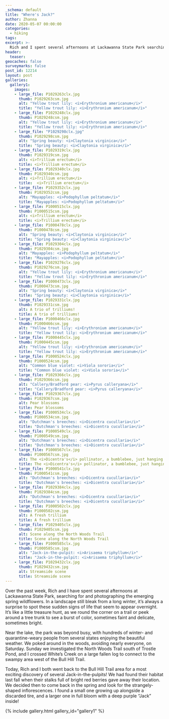 ```yaml
---
_schema: default
title: "Where's Jack?"
author: Zhanna
date: 2020-05-07 00:00:00
categories:
  - hiking
tags:
excerpt: >-
  Rich and I spent several afternoons at Lackawanna State Park searching for and photographing the emerging spring wildflowers.
header:
  teaser:
geocaches: false
surveymarks: false
post_id: 12214
layout: post
galleries:
  gallery1:
    images:
    - large_file: P1029263clx.jpg
      thumb: P1029263csm.jpg
      alt: "Yellow trout lily: <i>Erythronium americanum</i>"
      title: "Yellow trout lily: <i>Erythronium americanum</i>"
    - large_file: P1029248clx.jpg
      thumb: P1029248csm.jpg
      alt: "Yellow trout lily: <i>Erythronium americanum</i>"
      title: "Yellow trout lily: <i>Erythronium americanum</i>"
    - large_file: "P1029298clx.jpg"
      thumb: P1029298csm.jpg
      alt: "Spring beauty: <i>Claytonia virginica</i>"
      title: "Spring beauty: <i>Claytonia virginica</i>"
    - large_file: P1029319clx.jpg
      thumb: P1029319csm.jpg
      alt: <i>Trillium erectum</i>
      title: <i>Trillium erectum</i>
    - large_file: P1029340clx.jpg
      thumb: P1029340csm.jpg
      alt: <i>Trillium erectum</i> 
      title:  <i>Trillium erectum</i> 
    - large_file: P1029352clx.jpg
      thumb: P1029352csm.jpg
      alt: "Mayapples: <i>Podophyllum peltatum</i>"
      title: "Mayapples: <i>Podophyllum peltatum</i>"
    - large_file: P1000515clx.jpg
      thumb: P1000515csm.jpg
      alt: <i>Trillium erectum</i>
      title: <i>Trillium erectum</i>
    - large_file: P1000478clx.jpg
      thumb: P1000478csm.jpg
      alt: "Spring beauty: <i>Claytonia virginica</i>"
      title: "Spring beauty: <i>Claytonia virginica</i>"
    - large_file: P1029304clx.jpg
      thumb: P1029304csm.jpg
      alt: "Mayapples: <i>Podophyllum peltatum</i>"
      title: "Mayapples: <i>Podophyllum peltatum</i>"     
    - large_file: P1029276clx.jpg
      thumb: P1029276csm.jpg
      alt: "Yellow trout lily: <i>Erythronium americanum</i>"
      title: "Yellow trout lily: <i>Erythronium americanum</i>"
    - large_file: P1000473clx.jpg
      thumb: P1000473csm.jpg
      alt: "Spring beauty: <i>Claytonia virginica</i>"
      title: "Spring beauty: <i>Claytonia virginica</i>"
    - large_file: P1029331clx.jpg
      thumb: P1029331csm.jpg
      alt: A trio of trilliums!
      title: A trio of trilliums!
    - large_file: P1000466clx.jpg
      thumb: P1000466csm.jpg
      alt: "Yellow trout lily: <i>Erythronium americanum</i>"
      title: "Yellow trout lily: <i>Erythronium americanum</i>"      
    - large_file: P1000445clx.jpg
      thumb: P1000445csm.jpg
      alt: "Yellow trout lily: <i>Erythronium americanum</i>"
      title: "Yellow trout lily: <i>Erythronium americanum</i>"
    - large_file: P1000524clx.jpg
      thumb: P1000524csm.jpg
      alt: "Common blue violet: <i>Viola sororia</i>"
      title: "Common blue violet: <i>Viola sororia</i>"
    - large_file: P1029366clx.jpg
      thumb: P1029366csm.jpg
      alt: "Callery/Bradford pear: <i>Pyrus calleryana</i>"
      title: "Callery/Bradford pear: <i>Pyrus calleryana</i>"
    - large_file: P1029367clx.jpg
      thumb: P1029367csm.jpg
      alt: Pear blossoms
      title: Pear blossoms     
    - large_file: P1000534clx.jpg
      thumb: P1000534csm.jpg
      alt: "Dutchman's breeches: <i>Dicentra cucullaria</i>"
      title: "Dutchman's breeches: <i>Dicentra cucullaria</i>"
    - large_file: P1000549clx.jpg
      thumb: P1000549csm.jpg
      alt: "Dutchman's breeches: <i>Dicentra cucullaria</i>"
      title: "Dutchman's breeches: <i>Dicentra cucullaria</i>"
    - large_file: P1000567clx.jpg
      thumb: P1000567csm.jpg
      alt: The <i>Dicentra's</i> pollinator, a bumblebee, just hanging on
      title: The <i>Dicentra's</i> pollinator, a bumblebee, just hanging on
    - large_file: P1000541clx.jpg
      thumb: P1000541csm.jpg
      alt: "Dutchman's breeches: <i>Dicentra cucullaria</i>"
      title: "Dutchman's breeches: <i>Dicentra cucullaria</i>"     
    - large_file: P1029384clx.jpg
      thumb: P1029384csm.jpg
      alt: "Dutchman's breeches: <i>Dicentra cucullaria</i>"
      title: "Dutchman's breeches: <i>Dicentra cucullaria</i>"
    - large_file: P1000502clx.jpg
      thumb: P1000502csm.jpg
      alt: A fresh trillium
      title: A fresh trillium
    - large_file: P1029405clx.jpg
      thumb: P1029405csm.jpg
      alt: Scene along the North Woods Trail
      title: Scene along the North Woods Trail
    - large_file: P1000585clx.jpg
      thumb: P1000585csm.jpg
      alt: "Jack-in-the-pulpit: <i>Arisaema triphyllum</i>"
      title: "Jack-in-the-pulpit: <i>Arisaema triphyllum</i>"     
    - large_file: P1029432clx.jpg
      thumb: P1029432csm.jpg
      alt: Streamside scene
      title: Streamside scene                 
---
```


Over the past week, Rich and I have spent several afternoons at Lackawanna State Park, searching for and photographing the emerging spring wildflowers. In a landscape still bleak from a long winter, it’s always a surprise to spot these sudden signs of life that seem to appear overnight. It’s like a little treasure hunt, as we round the corner on a trail or peek around a tree trunk to see a burst of color, sometimes faint and delicate, sometimes bright.

Near the lake, the park was beyond busy, with hundreds of winter- and quarantine-weary people from several states enjoying the beautiful weather. We poked around in the woods, avoiding nearly everyone, on Saturday. Sunday we investigated the North Woods Trail south of Trostle Pond, and I crossed White’s Creek on a large fallen log to connect to the swampy area west of the Bull Hill Trail.

Today, Rich and I both went back to the Bull Hill Trail area for a most exciting discovery of several Jack-in-the-pulpits! We had found their habitat last fall when their stalks full of bright red berries gave away their location. We decided then to come back in the spring and look for the strangely-shaped inflorescences. I found a small one growing up alongside a discarded tire, and a larger one in full bloom with a deep purple “Jack” inside!

{% include gallery.html gallery_id="gallery1" %}